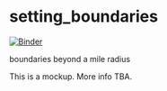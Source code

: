 # setting_boundaries

[![Binder](https://mybinder.org/badge_logo.svg)](https://mybinder.org/v2/gh/sastoudt/setting_boundaries/master?urlpath=shiny/shiny/)


boundaries beyond a mile radius

This is a mockup. More info TBA.
